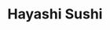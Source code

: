 ---
layout: place
title: Hayashi Sushi
permalink: /pennsylvania/philadelphia/hayashi-sushi.html
stateAbbr: PA
stateName: Pennsylvania
cityName: Philadelphia
seo:
  type: restaurant
  links: null
place_id: ChIJ5V0g9qnHxokRluUQDzjL2VQ
photos:
  - name: >-
      places/ChIJ5V0g9qnHxokRluUQDzjL2VQ/photos/AeeoHcJtPydb8hVlmoATL2tRnnZnpO-79jmIbW3is4M5YXdcUCoWsv8i1glOzUvUOt4FfZ5oMZoalSQ7NMRidHVxW0IPbcOj2cK8k_RQDy4e1UuPcTGVUaG1cZGgc-h8xf23rc8UuAFJRIVEz5yCoJvOEcus2SC1C0vze7litiPED59s3ww9EfOFoXwYpr1BFfSPJEbWu3rAlVcun1g_7SLTXeRgmvlRVfngnqSCci9OgeHcn3MNkR4BVP5Uu3Ojpy29mS3fPiDpnZq6z9uBvykhuWQAOSYQsPjK3IlrWhegOtnFxA
    widthPx: 4032
    heightPx: 3024
    authorAttributions:
      - displayName: Hayashi Sushi
        uri: https://maps.google.com/maps/contrib/114576912595667668307
        photoUri: >-
          https://lh3.googleusercontent.com/a/ACg8ocIaj1KxavdCPYkCPzMekf_CWgd2kLQBvcVl62oTkSuv_5SDMQ=s100-p-k-no-mo
    flagContentUri: >-
      https://www.google.com/local/imagery/report/?cb_client=maps_api_places.places_api&image_key=!1e10!2sAF1QipONU0QqiPteWt4IQ8R4TIGKuR9xmRnX3ibMQmfw&hl=en-US
    googleMapsUri: >-
      https://www.google.com/maps/place//data=!3m4!1e2!3m2!1sAF1QipONU0QqiPteWt4IQ8R4TIGKuR9xmRnX3ibMQmfw!2e10!4m2!3m1!1s0x89c6c7a9f6205de5:0x54d9cb380f10e596
  - name: >-
      places/ChIJ5V0g9qnHxokRluUQDzjL2VQ/photos/AeeoHcLyqJ3nTFuCSFE2HG-fn_8S7C1G5pWTauH5Q6RBfxLaXKoUMeeR4W_8M7OmXV-EX5Ayyi6vsxonD-fFRVCcnUYa8sDj50MRkOr0Lja09-0eGiqRIF45Wjb9faA1e6eIQXT46b1m6zF-6f7LJ0Ly0Iabq4iOZ41Th7IUn-icL6FfxnHnQsDjbBtpr5Iio55z-5OgG32uL2PYsw7YtcvOKvLVYvX1FfJplnGkMEnfO1cR1UAJJZ5drzL_509tGVfvpz2zZkQDMRltt33aGS-k-7JgQytHqs4rbehPv7xORB6eiw
    widthPx: 3024
    heightPx: 4032
    authorAttributions:
      - displayName: Hayashi Sushi
        uri: https://maps.google.com/maps/contrib/114576912595667668307
        photoUri: >-
          https://lh3.googleusercontent.com/a/ACg8ocIaj1KxavdCPYkCPzMekf_CWgd2kLQBvcVl62oTkSuv_5SDMQ=s100-p-k-no-mo
    flagContentUri: >-
      https://www.google.com/local/imagery/report/?cb_client=maps_api_places.places_api&image_key=!1e10!2sAF1QipNvV6Kyh9gfiYI0urT1dDz_j6jphzfpj-961wJ9&hl=en-US
    googleMapsUri: >-
      https://www.google.com/maps/place//data=!3m4!1e2!3m2!1sAF1QipNvV6Kyh9gfiYI0urT1dDz_j6jphzfpj-961wJ9!2e10!4m2!3m1!1s0x89c6c7a9f6205de5:0x54d9cb380f10e596
  - name: >-
      places/ChIJ5V0g9qnHxokRluUQDzjL2VQ/photos/AeeoHcJq0VAlPVgJKO2EetFzu0MhpE2wiy5bI85aNJdWNo-yuO5CxCNNfHTcNnE1zJX_5qJl14bsPwkDns9rT7y3XRmCCSkBT5ukzMWPPkRRPuNyE27nAKW7LYgEUnU1zgxfMWLTFOINy1Y42qZ_spbLO64frKTBCvzTdoMyQ_y0l8xBHelqPLeZe8DlaVdSt34hl5ttsfLQeRAd7u34yUpIlMSHhvdTcsa-LvKy9d7oe-oJAS9GxJ4pM3BWrYWrQnW1QqAz6N6d-pR-vlNLlndD8OX2svhFe5J3gPgK5nhMXKEM5jvVyO67q-o7xprKt_0v6D0zleP6tqf7MeO1CXpPn5kgdYHQ21G0erhm86OAv3N6SitO0JDO7ZNM7TP9oBKr6WGrQdWklWLsPlS5G-czYK6DQ--5aXGJlmK0SK2t1kEWCw
    widthPx: 1440
    heightPx: 1440
    authorAttributions:
      - displayName: Tiffany T
        uri: https://maps.google.com/maps/contrib/105472546761491458596
        photoUri: >-
          https://lh3.googleusercontent.com/a-/ALV-UjXd0NNI_PpYRCY15rQ-YL345VKQ8UKTXmuEEg6notvRHCWl4Jc7=s100-p-k-no-mo
    flagContentUri: >-
      https://www.google.com/local/imagery/report/?cb_client=maps_api_places.places_api&image_key=!1e10!2sCIHM0ogKEICAgIDBv9q5BA&hl=en-US
    googleMapsUri: >-
      https://www.google.com/maps/place//data=!3m4!1e2!3m2!1sCIHM0ogKEICAgIDBv9q5BA!2e10!4m2!3m1!1s0x89c6c7a9f6205de5:0x54d9cb380f10e596
  - name: >-
      places/ChIJ5V0g9qnHxokRluUQDzjL2VQ/photos/AeeoHcIMdv_5QATVUg85mIWCJH_-JPxV5os1jm-KqVCsmk6GbOEbKie3Q95HXIwLW3GCoroS1OT9QcztvM1u6PRKtfQvDwlngVs0HCLnjF8yIgDdi5zWz7yWxrEgXUTxGp3rmgmF5_FAOpr93HeTbWw9PV0Pz6PG9rf0cWnFKE50eJT-LhjoiHCcii3_F1ylMuMjpcusliOa8XqjIyaFyzOkANt4sSAGMe6mfYc5OKesTkXM7JtyRbuwn9dLCIMZfgqpGe5LyjQUzpCig_ynQN4uodloxG9TnVW_OJHPrrx55S3D3Q
    widthPx: 3024
    heightPx: 4032
    authorAttributions:
      - displayName: Hayashi Sushi
        uri: https://maps.google.com/maps/contrib/114576912595667668307
        photoUri: >-
          https://lh3.googleusercontent.com/a/ACg8ocIaj1KxavdCPYkCPzMekf_CWgd2kLQBvcVl62oTkSuv_5SDMQ=s100-p-k-no-mo
    flagContentUri: >-
      https://www.google.com/local/imagery/report/?cb_client=maps_api_places.places_api&image_key=!1e10!2sAF1QipMy_kSwBa0lA0uPCZ6Fu7pFICWwWCjdJKDzmkZP&hl=en-US
    googleMapsUri: >-
      https://www.google.com/maps/place//data=!3m4!1e2!3m2!1sAF1QipMy_kSwBa0lA0uPCZ6Fu7pFICWwWCjdJKDzmkZP!2e10!4m2!3m1!1s0x89c6c7a9f6205de5:0x54d9cb380f10e596
  - name: >-
      places/ChIJ5V0g9qnHxokRluUQDzjL2VQ/photos/AeeoHcKULx8tVnxltDxDE7Fnd65GtIblgUmNrk9U5-elJnenVM6sIUS2raQMoJyv4voSPC9rCh0PKIDBeSxccBMW5AbuMKO62BerrAcbmDo8kIIasmcYE0iQzc0HcV1ms-HEjn6KOGhjrgQIT76Ftk7DJpJw5x0EQ_y1pcfssJ6GtyDgg-6wkhbhmkBHNwrz7eufLpv9k_DDIuUXFDvCD7i5dJ5lXE6OaGeMdh4cGXUQDcrk5WiFrZglH0DcoGLBKhK6pt5VOp8bBOvS11Su23uZlW-WGa7Z36VUijnQ5MEXnjD9Lw
    widthPx: 3024
    heightPx: 4032
    authorAttributions:
      - displayName: Hayashi Sushi
        uri: https://maps.google.com/maps/contrib/114576912595667668307
        photoUri: >-
          https://lh3.googleusercontent.com/a/ACg8ocIaj1KxavdCPYkCPzMekf_CWgd2kLQBvcVl62oTkSuv_5SDMQ=s100-p-k-no-mo
    flagContentUri: >-
      https://www.google.com/local/imagery/report/?cb_client=maps_api_places.places_api&image_key=!1e10!2sAF1QipO2-Jcq_TFcNwqkWKdTxlftk3vG5t1tG-ygLZAk&hl=en-US
    googleMapsUri: >-
      https://www.google.com/maps/place//data=!3m4!1e2!3m2!1sAF1QipO2-Jcq_TFcNwqkWKdTxlftk3vG5t1tG-ygLZAk!2e10!4m2!3m1!1s0x89c6c7a9f6205de5:0x54d9cb380f10e596
  - name: >-
      places/ChIJ5V0g9qnHxokRluUQDzjL2VQ/photos/AeeoHcIvgFvcJNAd8O1swRMp_tIIRWrAJWrihmYqp4YkrpG1K8Kb7zwarnZvtpe067nDqbRpkOZ3qW4a2Y7VzEhXKJNdoE78Qoh4MwZ2NEaY8Vd49XmuyMziGRxVA52-SfB_0H2uD8v3YimVK8ANNXcpMe5vCOJ9cvrNyYb2_ZwxP43Ta8mmEJR-L8Af3Uj7WsX5F0csMZRkUimVMqgsSvYmRylgZqtyf-9kbu6gLFJLgL3Yjbe_OwaxbkKS9ib6OsRSONapvRWJgzlO1ixwfv4imwcf03F1O6ltxBT2BhGeXcZfjQ
    widthPx: 3024
    heightPx: 4032
    authorAttributions:
      - displayName: Hayashi Sushi
        uri: https://maps.google.com/maps/contrib/114576912595667668307
        photoUri: >-
          https://lh3.googleusercontent.com/a/ACg8ocIaj1KxavdCPYkCPzMekf_CWgd2kLQBvcVl62oTkSuv_5SDMQ=s100-p-k-no-mo
    flagContentUri: >-
      https://www.google.com/local/imagery/report/?cb_client=maps_api_places.places_api&image_key=!1e10!2sAF1QipPrQSBVo-VjYrjxkPdLYsvqbuuU26NQts2FUi8T&hl=en-US
    googleMapsUri: >-
      https://www.google.com/maps/place//data=!3m4!1e2!3m2!1sAF1QipPrQSBVo-VjYrjxkPdLYsvqbuuU26NQts2FUi8T!2e10!4m2!3m1!1s0x89c6c7a9f6205de5:0x54d9cb380f10e596
  - name: >-
      places/ChIJ5V0g9qnHxokRluUQDzjL2VQ/photos/AeeoHcIOrwfKJXfOavStsA8dB3CIIZ7toHCom1f6CgB0k7s6wVbEGPYVFh5TXBslwq8Cly6ijHlRXnS1oX7ILZvui6X_g2y4m6AXv8CSGsc1jjgu5gKn4SbIq3rwXBgiyPF0utD6FKzBAkroQ49KpOv9uHHgRA9ThX1tDypMwUSug2wwqJ5s7Yfcd4vUoxoSsOk6vNd2hBSg5OuIVqI8ovzetxgCc2Hfm1E_MoK9V0VVTredsOZta4iJoe345SJqj42wvzuQ-azD9dvYZyuJIT023ILS2LKk69feIvrPkD36mRJ9LZDOyppiB0yjvZONQufyX4uC5-AcWam-0y9TtryollCXkg-YOgvvm-WlQYR3uUrUiBUpf-IaIZrSm_c1cSEHak9rEYqDexV0Imp1LQhIG3aofd7Gk8gboEBZxCqDgEL59tQV
    widthPx: 3024
    heightPx: 3024
    authorAttributions:
      - displayName: Monica Priscila
        uri: https://maps.google.com/maps/contrib/112492339064468650344
        photoUri: >-
          https://lh3.googleusercontent.com/a-/ALV-UjVbt0-MACS8PvnLsMidzxLQiNDjHLxmr_3G_giboZoIcrDdalGCzQ=s100-p-k-no-mo
    flagContentUri: >-
      https://www.google.com/local/imagery/report/?cb_client=maps_api_places.places_api&image_key=!1e10!2sCIHM0ogKEICAgIC_4LPxyAE&hl=en-US
    googleMapsUri: >-
      https://www.google.com/maps/place//data=!3m4!1e2!3m2!1sCIHM0ogKEICAgIC_4LPxyAE!2e10!4m2!3m1!1s0x89c6c7a9f6205de5:0x54d9cb380f10e596
  - name: >-
      places/ChIJ5V0g9qnHxokRluUQDzjL2VQ/photos/AeeoHcJGVekYgsNQVJqHsbC5_wYNZcTek7pfP2Mb2iis5i9xA5AzeMezSIKaI688tEANKW-pzuCcqe1L_j56Bw-fm4vox0rb_OrZUnC00SO1u0PbGwjl-_nPGRazQg65VAMsR0L1tRTGH1KIcz_a1X9YkfQ0UiPhexF4UrP58tX_BMkxixqtH-LsfT5tnGVDPG_UIVlol6_blkhwrrWMQ3ARYTp4buKXge2-n8S9oVVEs8gjs6W1zIHK0Aw-xxL9DHXztL8zL-8fL8oiPbcaf53ti6PPYSUMePrPrG1jUelt9-CEIj4Mynx03jQcfJNq6cmwUpUUBGWSo0CHqZKiydxfkHbFV3Qt5HAP7RI1n6EUkWOdGoRyOlaMtWG_zmxCEieCECVU-zcMTGslb1BGMzwfNW1GDeGs7PG91xiMQEY4YOj2PTbu
    widthPx: 4608
    heightPx: 3456
    authorAttributions:
      - displayName: Emmie T
        uri: https://maps.google.com/maps/contrib/112913326042966478419
        photoUri: >-
          https://lh3.googleusercontent.com/a-/ALV-UjX2h4LbJ-X8sfuXOiVn1LLl-yCB7jzU3CiMtxkzgtXq1wm-sV1q=s100-p-k-no-mo
    flagContentUri: >-
      https://www.google.com/local/imagery/report/?cb_client=maps_api_places.places_api&image_key=!1e10!2sCIHM0ogKEICAgICcpKXpxAE&hl=en-US
    googleMapsUri: >-
      https://www.google.com/maps/place//data=!3m4!1e2!3m2!1sCIHM0ogKEICAgICcpKXpxAE!2e10!4m2!3m1!1s0x89c6c7a9f6205de5:0x54d9cb380f10e596
  - name: >-
      places/ChIJ5V0g9qnHxokRluUQDzjL2VQ/photos/AeeoHcJ_g46AoABOFiGhQrjQ87RxUccCIPh59c2-UPIlAm7kxi5opnaG_FpkYfrBqTYnOQHTSwW7sH2OjbGPfoJJGP9iQTk0fmM5lVSp7ap8hiHx3m8cpC6i206zPdVfc-NFvkpiECW-60mvjp3eSQGEu5uBT_TD5n8NnMOLDQspNTtNG_zh9cLe7Pwvj_TfX8lJaNLy7m5FelsprfDs2VVc2aEqd04L7Ew9QiGZXEPpyyxtsP5p8mpa1Vgm4U-XpUic7q3g65I7JYM6W9xUuCkuEH7yrXIBGw1pvpHfCevJNc2QMp-3p2TVxfIZy7LG3IAU73IB1lKACN3QGlxOAKMhdiEnk9daIhdh2Drggo23GpO1SM81lym7i6LXQb4kMndXrQDEBScwEtHzfpJvVvNqM076w8BQhtvDRM1vyPYDTihlZC9D
    widthPx: 3024
    heightPx: 4032
    authorAttributions:
      - displayName: Marsha Neal-Williams
        uri: https://maps.google.com/maps/contrib/113963446234653790572
        photoUri: >-
          https://lh3.googleusercontent.com/a-/ALV-UjUD28_COpR_BA_VLx7mDTm4ZNZHruJNR5Gx6l2_2VOsKFr0QxBZPg=s100-p-k-no-mo
    flagContentUri: >-
      https://www.google.com/local/imagery/report/?cb_client=maps_api_places.places_api&image_key=!1e10!2sCIHM0ogKEICAgIDemqvR8QE&hl=en-US
    googleMapsUri: >-
      https://www.google.com/maps/place//data=!3m4!1e2!3m2!1sCIHM0ogKEICAgIDemqvR8QE!2e10!4m2!3m1!1s0x89c6c7a9f6205de5:0x54d9cb380f10e596
  - name: >-
      places/ChIJ5V0g9qnHxokRluUQDzjL2VQ/photos/AeeoHcLRubAtyN3K5tk5q3VEl9wWwD0Ah7GMjx69enHWDN8p5-yzjfAyAJ5oRnCgsTKjn8Rf9V-pT2bJsn1_ak0QNmhoLBqX8e9MF88zq2TR9GGruYEy-7u480DggLjI7UAsFmIeifJQIB5l8emPrCxmCOBdq1gOmzAzAwPlb23rpmxqy8Cvxs0Owtue6HpE7TvinBJPtxriRKAZpnhvrsY-tNiIPuGWXVbY-O8dRwcHz0QhbfHnH4I7WHMJ8y7XYlt9VQb4dFPjjazwloIXRPic7X81X51F8skjIcsfP3BlfkRKnQ
    widthPx: 3024
    heightPx: 4032
    authorAttributions:
      - displayName: Hayashi Sushi
        uri: https://maps.google.com/maps/contrib/114576912595667668307
        photoUri: >-
          https://lh3.googleusercontent.com/a/ACg8ocIaj1KxavdCPYkCPzMekf_CWgd2kLQBvcVl62oTkSuv_5SDMQ=s100-p-k-no-mo
    flagContentUri: >-
      https://www.google.com/local/imagery/report/?cb_client=maps_api_places.places_api&image_key=!1e10!2sAF1QipM8rn28535WMFX6ygPvritYOpaDm0v2WsoKLfzA&hl=en-US
    googleMapsUri: >-
      https://www.google.com/maps/place//data=!3m4!1e2!3m2!1sAF1QipM8rn28535WMFX6ygPvritYOpaDm0v2WsoKLfzA!2e10!4m2!3m1!1s0x89c6c7a9f6205de5:0x54d9cb380f10e596
address: 814 S 47th St, Philadelphia, PA 19143, USA
street: 814 S 47th St
city: Philadelphia
state: PA
zip: '19143'
country: USA
neighborhood: University City
latitude: '39.948254'
longitude: '-75.216961'
accessibility_options:
  wheelchairAccessibleEntrance: true
business_status: OPERATIONAL
name: Hayashi Sushi
google_maps_links:
  directionsUri: >-
    https://www.google.com/maps/dir//''/data=!4m7!4m6!1m1!4e2!1m2!1m1!1s0x89c6c7a9f6205de5:0x54d9cb380f10e596!3e0
  placeUri: https://maps.google.com/?cid=6114141410763531670
  writeAReviewUri: >-
    https://www.google.com/maps/place//data=!4m3!3m2!1s0x89c6c7a9f6205de5:0x54d9cb380f10e596!12e1
  reviewsUri: >-
    https://www.google.com/maps/place//data=!4m4!3m3!1s0x89c6c7a9f6205de5:0x54d9cb380f10e596!9m1!1b1
  photosUri: >-
    https://www.google.com/maps/place//data=!4m3!3m2!1s0x89c6c7a9f6205de5:0x54d9cb380f10e596!10e5
primary_type: Japanese Restaurant
opening_hours:
  regular: null
  current: null
secondary_opening_hours:
  regular:
    weekdayDescriptions: null
    type: null
  current:
    weekdayDescriptions: null
    type: null
phone: null
price_level: null
price_range: null
rating: null
rating_count: 0
website: null
description: >-
  Discover Hayashi Sushi in Philadelphia, PA$$$Hayashi Sushi in Philadelphia,
  PA, stands out as a welcoming Japanese restaurant offering a variety of fresh
  seafood dishes in a vibrant neighborhood setting. This spot excels with its
  flavorful sushi rolls, hearty bento boxes, and high-quality ingredients that
  highlight traditional flavors, making it a go-to choice for anyone craving
  authentic Japanese cuisine. Located in the lively University City area, it
  provides an inviting atmosphere perfect for casual meals or quick bites, with
  options that cater to different tastes and dietary preferences. For those
  exploring sushi restaurants nearby, the emphasis on quality and affordability
  adds to its appeal, ensuring a satisfying experience without breaking the
  bank. Whether you're in the mood for a light lunch or an evening outing, this
  location delivers a blend of taste and convenience that keeps locals
  returning.
generative_summary: >-
  Discover Hayashi Sushi in Philadelphia, PA$$$Hayashi Sushi in Philadelphia,
  PA, stands out as a welcoming Japanese restaurant offering a variety of fresh
  seafood dishes in a vibrant neighborhood setting. This spot excels with its
  flavorful sushi rolls, hearty bento boxes, and high-quality ingredients that
  highlight traditional flavors, making it a go-to choice for anyone craving
  authentic Japanese cuisine. Located in the lively University City area, it
  provides an inviting atmosphere perfect for casual meals or quick bites, with
  options that cater to different tastes and dietary preferences. For those
  exploring sushi restaurants nearby, the emphasis on quality and affordability
  adds to its appeal, ensuring a satisfying experience without breaking the
  bank. Whether you're in the mood for a light lunch or an evening outing, this
  location delivers a blend of taste and convenience that keeps locals
  returning.
generative_disclosure: Summarized by AI using the Grok-3-Mini model.
reviews: null
review_summary: >-
  What Customers Are Saying$$$Folks who visit this Japanese eatery often
  highlight the fresh and delicious seafood options, like sushi and bento boxes,
  as real standouts that make every meal feel worthwhile. Many appreciate the
  efficient and friendly service that keeps things running smoothly, adding to
  the overall relaxed vibe of the place. Visitors frequently mention the spot's
  great atmosphere and reasonable prices, making it a solid pick for anyone
  wanting good value without skimping on quality. While some note it's ideal for
  casual get-togethers, the general feedback leans positive, with praise for how
  it balances taste and affordability in a welcoming environment. All in all, if
  you're hunting for reliable sushi spots around town, this one tends to leave
  people feeling satisfied and eager to come back for more.
review_disclosure: Summarized by AI using the Grok-3-Mini model.
parking_options: null
payment_options: null
allow_dogs: null
curbside_pickup: null
delivery: null
dine_in: null
good_for_children: null
good_for_groups: null
good_for_sports: null
live_music: null
menu_for_children: null
outdoor_seating: null
reservable: null
restroom: null
serves_beer: null
serves_breakfast: null
serves_brunch: null
serves_cocktails: null
serves_coffee: null
serves_dinner: null
serves_dessert: null
serves_lunch: null
serves_vegetarian_food: null
serves_wine: null
takeout: null
update_category: pro
places_description: null

---